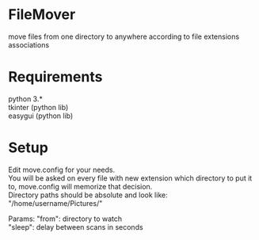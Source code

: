# FileMover
move files from one directory to anywhere according to file extensions associations

# Requirements 
python 3.*  
tkinter (python lib)  
easygui (python lib)  

# Setup
Edit move.config for your needs.  
You will be asked on every file with new extension which directory to put it to, move.config will memorize that decision.  
Directory paths should be absolute and look like: "/home/username/Pictures/"  

Params:
"from": directory to watch  
"sleep": delay between scans in seconds  
